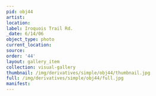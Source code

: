 ```yaml
---
pid: obj44
artist: 
location: 
label: Iroquois Trail Rd.
_date: 6/14/06
object_type: photo
current_location: 
source: 
order: '44'
layout: gallery_item
collection: visual-gallery
thumbnail: /img/derivatives/simple/obj44/thumbnail.jpg
full: /img/derivatives/simple/obj44/full.jpg
manifest: 
---
```

